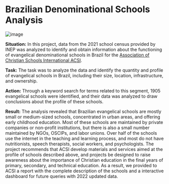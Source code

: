 # Brazilian Denominational Schools Analysis
![image](https://user-images.githubusercontent.com/114688989/232519389-eddfc255-5b75-413e-b1c4-f7b3d258f16d.png)

**Situation:** In this project, data from the 2021 school census provided by INEP was analyzed to identify and obtain information about the functioning of evangelical denominational schools in Brazil for the [Association of Christian Schools International ACSI](https://www.acsi.org/).

**Task:** The task was to analyze the data and identify the quantity and profile of evangelical schools in Brazil, including their size, location, infrastructure, and ownership.

**Action:** Through a keyword search for terms related to this segment, 1905 evangelical schools were identified, and their data was analyzed to draw conclusions about the profile of these schools. 

**Result:** The analysis revealed that Brazilian evangelical schools are mostly small or medium-sized schools, concentrated in urban areas, and offering early childhood education. 
Most of these schools are maintained by private companies or non-profit institutions, but there is also a small number maintained by NGOs, OSCIPs, and labor unions. 
Over half of the schools use the internet in the teaching and learning process, and most do not have nutritionists, speech therapists, social workers, and psychologists. 
The project recommends that ACSI develop materials and services aimed at the profile of schools described above, and projects be designed to raise awareness about the importance of Christian education in the final years of primary, secondary, and technical education. As a result, we provided to ACSI a report with the complete description of the schools and a interactive dashboard for future queries with 2022 updated data.
